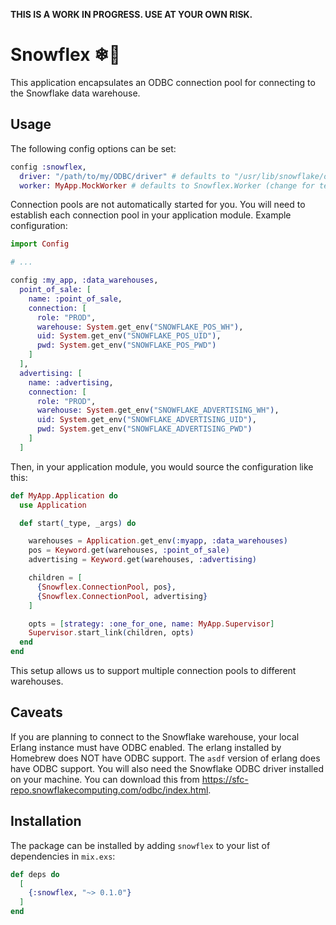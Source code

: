 **THIS IS A WORK IN PROGRESS. USE AT YOUR OWN RISK.**

# Snowflex ❄💪

This application encapsulates an ODBC connection pool for connecting to the Snowflake data warehouse.

## Usage

The following config options can be set:

```elixir
config :snowflex,
  driver: "/path/to/my/ODBC/driver" # defaults to "/usr/lib/snowflake/odbc/lib/libSnowflake.so")
  worker: MyApp.MockWorker # defaults to Snowflex.Worker (change for testing/development)
```

Connection pools are not automatically started for you. You will need to establish each connection pool in your application module. Example configuration:

```elixir
import Config

# ...

config :my_app, :data_warehouses,
  point_of_sale: [
    name: :point_of_sale,
    connection: [
      role: "PROD",
      warehouse: System.get_env("SNOWFLAKE_POS_WH"),
      uid: System.get_env("SNOWFLAKE_POS_UID"),
      pwd: System.get_env("SNOWFLAKE_POS_PWD")
    ]
  ],
  advertising: [
    name: :advertising,
    connection: [
      role: "PROD",
      warehouse: System.get_env("SNOWFLAKE_ADVERTISING_WH"),
      uid: System.get_env("SNOWFLAKE_ADVERTISING_UID"),
      pwd: System.get_env("SNOWFLAKE_ADVERTISING_PWD")
    ]
  ]
```

Then, in your application module, you would source the configuration like this:

```elixir
def MyApp.Application do
  use Application

  def start(_type, _args) do

    warehouses = Application.get_env(:myapp, :data_warehouses)
    pos = Keyword.get(warehouses, :point_of_sale)
    advertising = Keyword.get(warehouses, :advertising)

    children = [
      {Snowflex.ConnectionPool, pos},
      {Snowflex.ConnectionPool, advertising}
    ]

    opts = [strategy: :one_for_one, name: MyApp.Supervisor]
    Supervisor.start_link(children, opts)
  end
end
```

This setup allows us to support multiple connection pools to different warehouses.

## Caveats

If you are planning to connect to the Snowflake warehouse, your local Erlang instance
must have ODBC enabled. The erlang installed by Homebrew does NOT have ODBC support. The `asdf`
version of erlang does have ODBC support. You will also need the Snowflake ODBC driver installed
on your machine. You can download this from https://sfc-repo.snowflakecomputing.com/odbc/index.html.

## Installation

The package can be installed by adding `snowflex` to your list of dependencies in `mix.exs`:

```elixir
def deps do
  [
    {:snowflex, "~> 0.1.0"}
  ]
end
```
